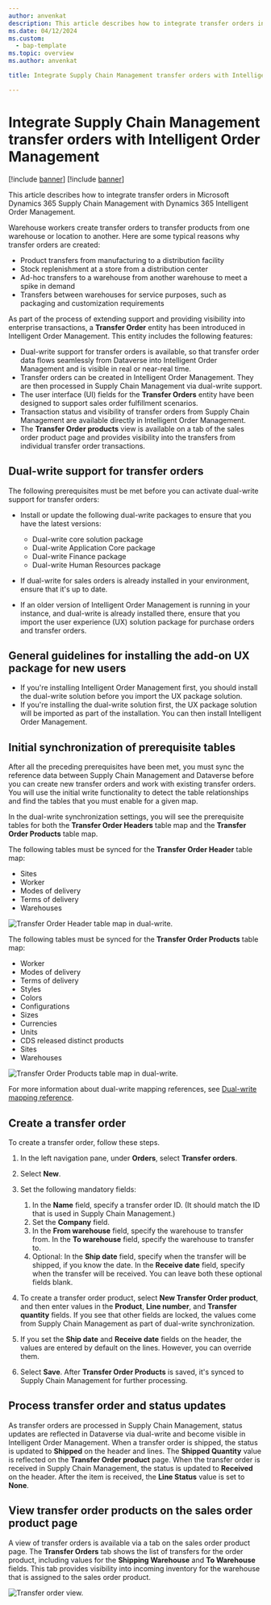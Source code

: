 ```yaml
---
author: anvenkat
description: This article describes how to integrate transfer orders in Microsoft Dynamics 365 Supply Chain Management with Dynamics 365 Intelligent Order Management.
ms.date: 04/12/2024
ms.custom: 
  - bap-template
ms.topic: overview
ms.author: anvenkat

title: Integrate Supply Chain Management transfer orders with Intelligent Order Management

---
```


# Integrate Supply Chain Management transfer orders with Intelligent Order Management

[!include [banner](includes/banner.md)]
[!include [banner](includes/preview-banner.md)]

This article describes how to integrate transfer orders in Microsoft Dynamics 365 Supply Chain Management with Dynamics 365 Intelligent Order Management.

Warehouse workers create transfer orders to transfer products from one warehouse or location to another. Here are some typical reasons why transfer orders are created:

- Product transfers from manufacturing to a distribution facility
- Stock replenishment at a store from a distribution center
- Ad-hoc transfers to a warehouse from another warehouse to meet a spike in demand
- Transfers between warehouses for service purposes, such as packaging and customization requirements

As part of the process of extending support and providing visibility into enterprise transactions, a **Transfer Order** entity has been introduced in Intelligent Order Management. This entity includes the following features:

- Dual-write support for transfer orders is available, so that transfer order data flows seamlessly from Dataverse into Intelligent Order Management and is visible in real or near-real time.
- Transfer orders can be created in Intelligent Order Management. They are then processed in Supply Chain Management via dual-write support.
- The user interface (UI) fields for the **Transfer Orders** entity have been designed to support sales order fulfillment scenarios.
- Transaction status and visibility of transfer orders from Supply Chain Management are available directly in Intelligent Order Management.
- The **Transfer Order products** view is available on a tab of the sales order product page and provides visibility into the transfers from individual transfer order transactions.

## Dual-write support for transfer orders

The following prerequisites must be met before you can activate dual-write support for transfer orders:

- Install or update the following dual-write packages to ensure that you have the latest versions:

    - Dual-write core solution package
    - Dual-write Application Core package
    - Dual-write Finance package
    - Dual-write Human Resources package

- If dual-write for sales orders is already installed in your environment, ensure that it's up to date.
- If an older version of Intelligent Order Management is running in your instance, and dual-write is already installed there, ensure that you import the user experience (UX) solution package for purchase orders and transfer orders.

## General guidelines for installing the add-on UX package for new users

- If you're installing Intelligent Order Management first, you should install the dual-write solution before you import the UX package solution.
- If you're installing the dual-write solution first, the UX package solution will be imported as part of the installation. You can then install Intelligent Order Management.

## Initial synchronization of prerequisite tables

After all the preceding prerequisites have been met, you must sync the reference data between Supply Chain Management and Dataverse before you can create new transfer orders and work with existing transfer orders. You will use the initial write functionality to detect the table relationships and find the tables that you must enable for a given map.

In the dual-write synchronization settings, you will see the prerequisite tables for both the **Transfer Order Headers** table map and the **Transfer Order Products** table map.

The following tables must be synced for the **Transfer Order Header** table map:

- Sites
- Worker
- Modes of delivery
- Terms of delivery
- Warehouses

![Transfer Order Header table map in dual-write.](media/transfer-header.png)

The following tables must be synced for the **Transfer Order Products** table map:

- Worker
- Modes of delivery
- Terms of delivery
- Styles
- Colors
- Configurations
- Sizes
- Currencies
- Units
- CDS released distinct products
- Sites
- Warehouses

![Transfer Order Products table map in dual-write.](media/to-lines.png)

For more information about dual-write mapping references, see [Dual-write mapping reference](/dynamics365/fin-ops-core/dev-itpro/data-entities/dual-write/mapping-reference).

## Create a transfer order

To create a transfer order, follow these steps.

1. In the left navigation pane, under **Orders**, select **Transfer orders**. 
1. Select **New**.
1. Set the following mandatory fields:

    1. In the **Name** field, specify a transfer order ID. (It should match the ID that is used in Supply Chain Management.)
    1. Set the **Company** field.
    1. In the **From warehouse** field, specify the warehouse to transfer from. In the **To warehouse** field, specify the warehouse to transfer to.
    1. Optional: In the **Ship date** field, specify when the transfer will be shipped, if you know the date. In the **Receive date** field, specify when the transfer will be received. You can leave both these optional fields blank.

1. To create a transfer order product, select **New Transfer Order product**, and then enter values in the **Product**, **Line number**, and **Transfer quantity** fields. If you see that other fields are locked, the values come from Supply Chain Management as part of dual-write synchronization.
1. If you set the **Ship date** and **Receive date** fields on the header, the values are entered by default on the lines. However, you can override them.
1. Select **Save**. After **Transfer Order Products** is saved, it's synced to Supply Chain Management for further processing.

## Process transfer order and status updates

As transfer orders are processed in Supply Chain Management, status updates are reflected in Dataverse via dual-write and become visible in Intelligent Order Management. When a transfer order is shipped, the status is updated to **Shipped** on the header and lines. The **Shipped Quantity** value is reflected on the **Transfer Order product** page. When the transfer order is received in Supply Chain Management, the status is updated to **Received** on the header. After the item is received, the **Line Status** value is set to **None**.

## View transfer order products on the sales order product page

A view of transfer orders is available via a tab on the sales order product page. The **Transfer Orders** tab shows the list of transfers for the order product, including values for the **Shipping Warehouse** and **To Warehouse** fields. This tab provides visibility into incoming inventory for the warehouse that is assigned to the sales order product.

![Transfer order view.](media/transfer-order.png)
